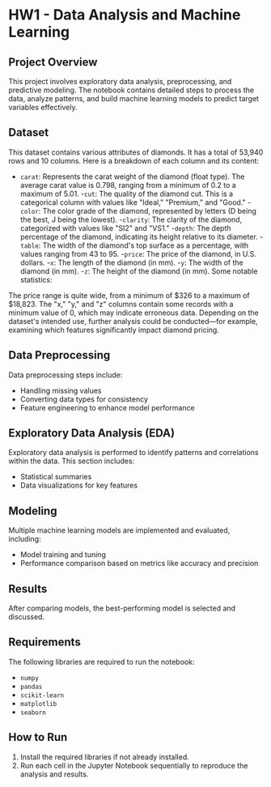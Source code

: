 
# HW1 - Data Analysis and Machine Learning

## Project Overview
This project involves exploratory data analysis, preprocessing, and predictive modeling. The notebook contains detailed steps to process the data, analyze patterns, and build machine learning models to predict target variables effectively.

## Dataset
This dataset contains various attributes of diamonds. It has a total of 53,940 rows and 10 columns. Here is a breakdown of each column and its content:

- `carat`: Represents the carat weight of the diamond (float type). The average carat value is 0.798, ranging from a minimum of 0.2 to a maximum of 5.01.
-`cut`: The quality of the diamond cut. This is a categorical column with values like "Ideal," "Premium," and "Good."
-`color`: The color grade of the diamond, represented by letters (D being the best, J being the lowest).
-`clarity`: The clarity of the diamond, categorized with values like "SI2" and "VS1."
-`depth`: The depth percentage of the diamond, indicating its height relative to its diameter.
-`table`: The width of the diamond's top surface as a percentage, with values ranging from 43 to 95.
-`price`: The price of the diamond, in U.S. dollars.
-`x`: The length of the diamond (in mm).
-`y`: The width of the diamond (in mm).
-`z`: The height of the diamond (in mm).
Some notable statistics:

The price range is quite wide, from a minimum of $326 to a maximum of $18,823.
The "x," "y," and "z" columns contain some records with a minimum value of 0, which may indicate erroneous data.
Depending on the dataset's intended use, further analysis could be conducted—for example, examining which features significantly impact diamond pricing.

## Data Preprocessing
Data preprocessing steps include:
- Handling missing values
- Converting data types for consistency
- Feature engineering to enhance model performance

## Exploratory Data Analysis (EDA)
Exploratory data analysis is performed to identify patterns and correlations within the data. This section includes:
- Statistical summaries
- Data visualizations for key features

## Modeling
Multiple machine learning models are implemented and evaluated, including:
- Model training and tuning
- Performance comparison based on metrics like accuracy and precision

## Results
After comparing models, the best-performing model is selected and discussed.

## Requirements
The following libraries are required to run the notebook:
- `numpy`
- `pandas`
- `scikit-learn`
- `matplotlib`
- `seaborn`

## How to Run
1. Install the required libraries if not already installed.
2. Run each cell in the Jupyter Notebook sequentially to reproduce the analysis and results.

